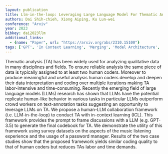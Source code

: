 ```yaml
---
layout: publication
title: Llm-in-the-loop: Leveraging Large Language Model For Thematic Analysis
authors: Dai Shih-chieh, Xiong Aiping, Ku Lun-wei
conference: "Arxiv"
year: 2023
bibkey: dai2023llm
additional_links:
  - {name: "Paper", url: "https://arxiv.org/abs/2310.15100"}
tags: ['GPT', 'In Context Learning', 'Merging', 'Model Architecture', 'Prompting', 'RAG', 'Reinforcement Learning', 'Survey Paper', 'Tools']
---
```

Thematic analysis (TA) has been widely used for analyzing qualitative data in many disciplines and fields. To ensure reliable analysis the same piece of data is typically assigned to at least two human coders. Moreover to produce meaningful and useful analysis human coders develop and deepen their data interpretation and coding over multiple iterations making TA labor-intensive and time-consuming. Recently the emerging field of large language models (LLMs) research has shown that LLMs have the potential replicate human-like behavior in various tasks in particular LLMs outperform crowd workers on text-annotation tasks suggesting an opportunity to leverage LLMs on TA. We propose a human-LLM collaboration framework (i.e. LLM-in-the-loop) to conduct TA with in-context learning (ICL). This framework provides the prompt to frame discussions with a LLM (e.g. GPT-3.5) to generate the final codebook for TA. We demonstrate the utility of this framework using survey datasets on the aspects of the music listening experience and the usage of a password manager. Results of the two case studies show that the proposed framework yields similar coding quality to that of human coders but reduces TAs labor and time demands.

